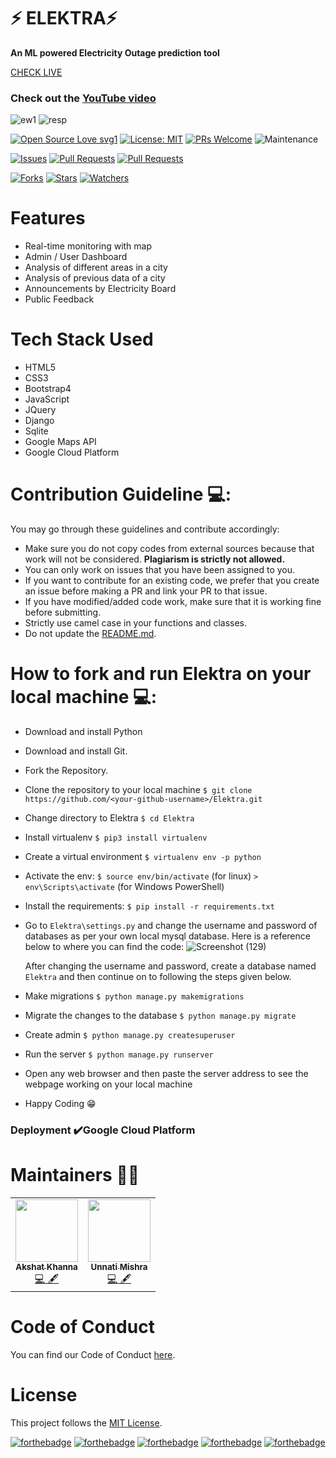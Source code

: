#  ⚡ ELEKTRA⚡
**An ML powered Electricity Outage prediction tool**

[CHECK LIVE](https://elecktra.uc.r.appspot.com)

### Check out the [YouTube video](https://www.youtube.com/watch?v=NODY3Kwz8FU&feature=youtu.be)

<img src="https://i.ibb.co/yk5gRVB/ew1.png" alt="ew1" border="0"> <img src="https://i.ibb.co/92CbKnQ/resp.png" alt="resp" border="0">

[![Open Source Love svg1](https://badges.frapsoft.com/os/v1/open-source.svg?v=103)](https://github.com/ellerbrock/open-source-badges/)
[![License: MIT](https://img.shields.io/badge/License-MIT-yellow.svg)](https://opensource.org/licenses/MIT)
[![PRs Welcome](https://img.shields.io/badge/PRs-welcome-brightgreen.svg?style=flat-square)](http://makeapullrequest.com)
![Maintenance](https://img.shields.io/maintenance/yes/2021)

[![Issues](https://img.shields.io/github/issues/khannakshat7/Elektra)](https://github.com/khannakshat7/Elektra/issues)
[![Pull Requests](https://img.shields.io/github/issues-pr/khannakshat7/Elektra)](https://github.com/khannakshat7/Elektra)
[![Pull Requests](https://img.shields.io/github/issues-pr-closed/khannakshat7/Elektra)](https://github.com/khannakshat7/Elektra)

[![Forks](https://img.shields.io/github/forks/khannakshat7/Elektra?style=social)](https://github.com/khannakshat7/Elektra) 
[![Stars](https://img.shields.io/github/stars/khannakshat7/Elektra?style=social)](https://github.com/khannakshat7/Elektra) 
[![Watchers](https://img.shields.io/github/watchers/khannakshat7/Elektra?style=social)](https://github.com/khannakshat7/Elektra)

# Features
- Real-time monitoring with map
- Admin / User Dashboard
- Analysis of different areas in a city
- Analysis of previous data of a city
- Announcements by Electricity Board
- Public Feedback


# Tech Stack Used
- HTML5
- CSS3
- Bootstrap4
- JavaScript
- JQuery
- Django
- Sqlite
- Google Maps API
- Google Cloud Platform

# Contribution Guideline 💻:

You may go through these guidelines and contribute accordingly:

- Make sure you do not copy codes from external sources because that work will not be considered. **Plagiarism is strictly not allowed.** 
- You can only work on issues that you have been assigned to you.
- If you want to contribute for an existing code, we prefer that you create an issue before making a PR and link your PR to that issue.
- If you have modified/added code work, make sure that it is working fine before submitting.
- Strictly use camel case in your functions and classes.
- Do not update the [README.md](README.md).

# How to fork and run Elektra on your local machine 💻:

  * Download and install Python
  * Download and install Git.
  * Fork the Repository.
  * Clone the repository to your local machine `$ git clone https://github.com/<your-github-username>/Elektra.git`
  * Change directory to Elektra `$ cd Elektra`
  * Install virtualenv `$ pip3 install virtualenv`
  * Create a virtual environment `$ virtualenv env -p python`  
  * Activate the env: `$ source env/bin/activate` (for linux) `> env\Scripts\activate` (for Windows PowerShell)
  * Install the requirements: `$ pip install -r requirements.txt`
  * Go to `Elektra\settings.py` and change the username and password of databases as per your own local mysql database. Here is a reference below to where you can find the code:
    ![Screenshot (129)](https://user-images.githubusercontent.com/71708571/110449895-aa212900-80e8-11eb-9469-84da185b9c13.png)

    
    After changing the username and password, create a database named `Elektra` and then continue on to following the steps given below.
  * Make migrations `$ python manage.py makemigrations`
  * Migrate the changes to the database `$ python manage.py migrate`
  * Create admin `$ python manage.py createsuperuser`
  * Run the server `$ python manage.py runserver`
  * Open any web browser and then paste the server address to see the webpage working on your local machine
- Happy Coding 😁


### Deployment ✔️Google Cloud Platform

# Maintainers 👦👧

<table>
  <tbody><tr>
    <td align="center"><a href="https://github.com/khannakshat7"><img alt="" src="https://avatars.githubusercontent.com/khannakshat7" width="100px;"><br><sub><b>
Akshat Khanna </b></sub></a><br><a href="https://github.com/khannakshat7/Elektra/commits?author=khannakshat7" title="Code">💻 🖋</a></td></a></td>
    <td align="center"><a href="https://github.com/CodesbyUnnati"><img alt="" src="https://avatars.githubusercontent.com/CodesbyUnnati" width="100px;"><br><sub><b>Unnati Mishra</b></sub></a><br><a href="https://github.com/khannakshat7/Elektra/commits?author=CodesbyUnnati" title="Code">💻 🖋</a></td> </a></td>
  </tr>
</tbody></table>

# Code of Conduct
You can find our Code of Conduct [here](https://github.com/khannakshat7/Elektra/blob/master/CODE_OF_CONDUCT.md).

# License

This project follows the [MIT License](https://choosealicense.com/licenses/mit/).

[![forthebadge](https://forthebadge.com/images/badges/built-by-developers.svg)](https://forthebadge.com)
[![forthebadge](https://forthebadge.com/images/badges/made-with-python.svg)](https://forthebadge.com)
[![forthebadge](https://forthebadge.com/images/badges/open-source.svg)](https://forthebadge.com)
[![forthebadge](https://forthebadge.com/images/badges/uses-git.svg)](https://forthebadge.com)
[![forthebadge](https://forthebadge.com/images/badges/built-with-love.svg)](https://forthebadge.com)
